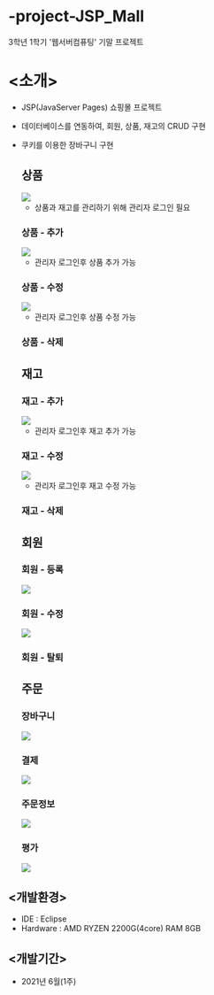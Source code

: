 # -project-JSP_Mall
3학년 1학기 '웹서버컴퓨팅' 기말 프로젝트

# <소개>
- JSP(JavaServer Pages) 쇼핑몰 프로젝트
- 데이터베이스를 연동하여, 회원, 상품, 재고의 CRUD 구현
- 쿠키를 이용한 장바구니 구현

  ## 상품
    <img src="./readme_media/admin_login.gif">
    
    - 상품과 재고를 관리하기 위해 관리자 로그인 필요
    ### 상품 - 추가
    <img src="./readme_media/create_product.gif">
    
    - 관리자 로그인후 상품 추가 가능
    ### 상품 - 수정
    <img src="./readme_media/update_product.gif">
    
    - 관리자 로그인후 상품 수정 가능
    ### 상품 - 삭제
  ## 재고
    ### 재고 - 추가
    <img src="./readme_media/create_stock.gif">
    
    - 관리자 로그인후 재고 추가 가능
    
    ### 재고 - 수정
    <img src="./readme_media/update_stock.gif">
    
    - 관리자 로그인후 재고 수정 가능
    ### 재고 - 삭제
  ## 회원
    ### 회원 - 등록
    <img src="./readme_media/create_member.gif">
    
    ### 회원 - 수정
    <img src="./readme_media/update_member.gif">
    
    ### 회원 - 탈퇴
   
  ## 주문
    ### 장바구니
    <img src="./readme_media/cart.gif">
    
    ### 결제
    <img src="./readme_media/payment.gif">
    
    ### 주문정보
    <img src="./readme_media/order_info.gif">
    
    ### 평가
    <img src="./readme_media/review.gif">
    
  
  
## <개발환경>
- IDE : Eclipse
- Hardware : AMD RYZEN 2200G(4core) RAM 8GB

## <개발기간>
- 2021년 6월(1주)
